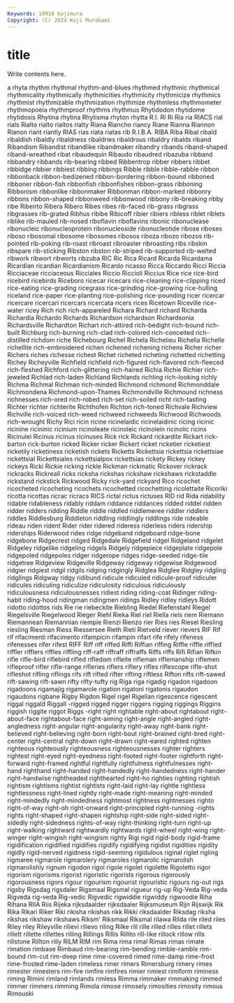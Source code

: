 ```yaml
---
Keywords: 10918 kojimura
Copyright: (C) 2024 Koji Murakami
---
```


# title

Write contents here.



a rhyta
rhythm rhythmal rhythm-and-blues rhythmed rhythmic rhythmical rhythmicality rhythmically rhythmicities rhythmicity
rhythmicize rhythmics rhythmist rhythmizable rhythmization rhythmize rhythmless rhythmometer rhythmopoeia rhythmproof
rhythms rhythmus Rhytidodon rhytidome rhytidosis Rhytina rhytina Rhytisma rhyton rhytta
R.I. RI Ri Ria ria RIACS rial rials Rialto rialto
rialtos rialty Riana Riancho riancy Riane Rianna Riannon Rianon riant
riantly RIAS rias riata riatas rib R.I.B.A. RIBA Riba Ribal
ribald ribaldish ribaldly ribaldness ribaldries ribaldrous ribaldry ribalds riband Ribandism
Ribandist ribandlike ribandmaker ribandry ribands riband-shaped riband-wreathed ribat ribaudequin Ribaudo
ribaudred ribazuba ribband ribbandry ribbands rib-bearing ribbed Ribbentrop ribber ribbers
ribbet ribbidge ribbier ribbiest ribbing ribbings Ribble ribble ribble-rabble ribbon
ribbonback ribbon-bedizened ribbon-bordering ribbon-bound ribboned ribboner ribbon-fish ribbonfish ribbonfishes ribbon-grass
ribboning Ribbonism ribbonlike ribbonmaker Ribbonman ribbon-marked ribbonry ribbons ribbon-shaped ribbonweed
ribbonwood ribbony rib-breaking ribby ribe Ribeirto Ribera Ribero Ribes ribes
rib-faced rib-grass ribgrass ribgrasses rib-grated Ribhus ribibe Ribicoff ribier ribiers
ribless riblet riblets riblike rib-mauled rib-nosed riboflavin riboflavins ribonic ribonuclease
ribonucleic ribonucleoprotein ribonucleoside ribonucleotide ribose riboses riboso ribosomal ribosome ribosomes
ribosos riboza ribozo ribozos rib-pointed rib-poking rib-roast ribroast ribroaster ribroasting
ribs ribskin ribspare rib-sticking Ribston ribston rib-striped rib-supported rib-welted ribwork
ribwort ribworts ribzuba RIC Ric Rica Ricard Ricarda Ricardama Ricardian
ricardian Ricardianism Ricardo ricasso Ricca Riccardo Ricci Riccia Ricciaceae ricciaceous
Ricciales Riccio Riccioli Riccius Rice rice rice-bird ricebird ricebirds Riceboro
ricecar ricecars rice-cleaning rice-clipping riced rice-eating rice-grading ricegrass rice-grinding rice-growing
rice-hulling riceland rice-paper rice-planting rice-polishing rice-pounding ricer ricercar ricercare ricercari
ricercars ricercata ricers rices Ricetown Riceville rice-water ricey Rich rich
rich-appareled Richara Richard richard Richarda Richardia Richardo Richards Richardson richardson
Richardsonia Richardsville Richardton Richart rich-attired rich-bedight rich-bound rich-built Richburg rich-burning
rich-clad rich-colored rich-conceited rich-distilled richdom riche Richebourg Richel Richela Richelieu
Richella Richelle richellite rich-embroidered richen richened richening richens Richer richer
Richers riches richesse richest Richet richeted richeting richetted richetting Richey
Richeyville Richfield richfield rich-figured rich-flavored rich-fleeced rich-fleshed Richford rich-glittering rich-haired
Richia Richie Richier rich-jeweled Richlad rich-laden Richland Richlands richling rich-looking
richly Richma Richmal Richman rich-minded Richmond richmond Richmonddale Richmondena Richmond-upon-Thames
Richmondville Richmound richness richnesses rich-ored rich-robed rich-set rich-soiled richt rich-tasting
Richter richter richterite Richthofen Richton rich-toned Richvale Richview Richville rich-voiced
rich-weed richweed richweeds Richwood Richwoods rich-wrought Richy Rici ricin ricine
ricinelaidic ricinelaidinic ricing ricinic ricinine ricininic ricinium ricinoleate ricinoleic ricinolein
ricinolic ricins Ricinulei Ricinus ricinus ricinuses Rick rick Rickard rickardite
Rickart rick-barton rick-burton ricked Ricker ricker Rickert ricket ricketier ricketiest
ricketily ricketiness ricketish rickets Ricketts Rickettsia rickettsia rickettsiae rickettsial Rickettsiales
rickettsialpox rickettsias rickety Rickey rickey rickeys Ricki Rickie ricking rickle
Rickman rickmatic Rickover rickrack rickracks Rickreall ricks ricksha rickshas rickshaw
rickshaws rickstaddle rickstand rickstick Rickwood Ricky rick-yard rickyard Rico ricochet
ricocheted ricocheting ricochets ricochetted ricochetting ricolettaite Ricoriki ricotta ricottas ricrac
ricracs RICS rictal rictus rictuses RID rid Rida ridability ridable
ridableness ridably riddam riddance riddances ridded riddel ridden ridder ridders
ridding Riddle riddle riddled riddlemeree riddler riddlers riddles Riddlesburg Riddleton
riddling riddlingly riddlings ride rideable rideau riden rident Rider rider
ridered rideress riderless riders ridership riderships Riderwood rides ridge ridgeband
ridgeboard ridge-bone ridgebone Ridgecrest ridged Ridgedale Ridgefield ridgel Ridgeland ridgelet
Ridgeley ridgelike ridgeling ridgels Ridgely ridgepiece ridgeplate ridgepole ridgepoled ridgepoles
ridger ridgerope ridges ridge-seeded ridge-tile ridgetree Ridgeview Ridgeville Ridgeway ridgeway
ridgewise Ridgewood ridgier ridgiest ridgil ridgils ridging ridgingly Ridglea Ridglee
Ridgley ridgling ridglings Ridgway ridgy ridibund ridicule ridiculed ridicule-proof ridiculer
ridicules ridiculing ridiculize ridiculosity ridiculous ridiculously ridiculousness ridiculousnesses ridiest riding
riding-coat Ridinger riding-habit riding-hood ridingman ridingmen ridings Ridley ridley ridleys
Ridott ridotto ridottos rids Rie rie riebeckite Riebling Riedel Riefenstahl
Riegel Riegelsville Riegelwood Rieger Riehl Rieka Riel riel Riella riels
riem Riemann Riemannean Riemannian riempie Rienzi Rienzo rier Ries ries
Riesel Riesling riesling Riesman Riess Riessersee Rieth Rieti Rietveld riever
rievers RIF Rif rif rifacimenti rifacimento rifampicin rifampin rifart rife
rifely rifeness rifenesses rifer rifest RIFF Riff riff riffed Riffi
Riffian riffing Riffle riffle riffled riffler rifflers riffles riffling riff-raff
riffraff riffraffs Riffs riffs Rifi Rifian Rifkin rifle rifle-bird riflebird
rifled rifledom rifleite rifleman riflemanship riflemen rifleproof rifler rifle-range rifleries
riflers riflery rifles riflescope rifle-shot rifleshot rifling riflings rifs rift
rifted rifter rifting riftless Rifton rifts rift-sawed rift-sawing rift-sawn rifty
rifty-tufty rig Riga riga rigadig rigadon rigadoon rigadoons rigamajig rigamarole
rigation rigatoni rigatonis rigaudon rigaudons rigbane Rigby Rigdon Rigel rigel
Rigelian rigescence rigescent riggal riggald Riggall -rigged rigged rigger riggers
rigging riggings Riggins riggish riggite riggot Riggs -right right rightable
right-about rightabout right-about-face rightabout-face right-aiming right-angle right-angled right-angledness right-angular right-angularity
right-away right-bank right-believed right-believing right-born right-bout right-brained right-bred right-center right-central
right-down right-drawn right-eared righted righten righteous righteously righteousness righteousnesses righter
righters rightest right-eyed right-eyedness right-footed right-footer rightforth right-forward right-framed rightful
rightfully rightfulness rightfulnesses right-hand righthand right-handed right-handedly right-handedness right-hander right-handwise
rightheaded righthearted right-ho righties righting rightish rightism rightisms rightist rightists
right-laid right-lay rightle rightless rightlessness right-lined rightly right-made right-meaning right-minded
right-mindedly right-mindedness rightmost rightness rightnesses righto right-of-way right-oh right-onward right-principled
right-running -rights rights right-shaped right-shapen rightship right-side right-sided right-sidedly right-sidedness
rights-of-way right-thinking right-turn right-up right-walking rightward rightwardly rightwards right-wheel right-wing
right-winger right-wingish right-wingism righty Rigi rigid rigid-body rigid-frame rigidification rigidified
rigidifies rigidify rigidifying rigidist rigidities rigidity rigidly rigid-nerved rigidness rigid-seeming
rigidulous riginal riglet rigling rigmaree rigmarole rigmarolery rigmaroles rigmarolic rigmarolish
rigmarolishly rignum rigodon rigol rigole rigolet rigolette Rigoletto rigor rigorism
rigorisms rigorist rigoristic rigorists rigorous rigorously rigorousness rigors rigour rigourism
rigourist rigouristic rigours rig-out rigs rigsby Rigsdag rigsdaler Rigsmaal Rigsmal
rigueur rig-up Rig-Veda Rig-veda Rigveda rig-veda Rig-vedic Rigvedic rigwiddie rigwiddy
rigwoodie Riha Rihana RIIA Riis Rijeka rijksdaalder rijksdaaler Rijksmuseum Rijn
Rijswijk Rik Rika Rikari Riker Riki rikisha rikishas rikk Rikki
riksdaalder Riksdag riksha rikshas rikshaw rikshaws Riksm' Riksmaal Riksmal rilawa
Rilda rile riled riles Riley riley Rileyville rilievi rilievo riling
Rilke rill rille rilled rilles rillet rillets rillett rillette rillettes
rilling Rillings Rillis Rillito rill-like rillock rillow rills rillstone Rillton
rilly RILM RIM rim Rima rima rimal Rimas rimas rimate
rimation rimbase Rimbaud rim-bearing rim-bending rimble-ramble rim-bound rim-cut rim-deep rime
rime-covered rimed rime-damp rime-frost rime-frosted rime-laden rimeless rimer rimers Rimersburg
rimery rimes rimester rimesters rim-fire rimfire rimfires rimier rimiest rimiform
riminess riming Rimini rimland rimlands rimless Rimma rimmaker rimmaking rimmed
rimmer rimmers rimming Rimola rimose rimosely rimosities rimosity rimous Rimouski

